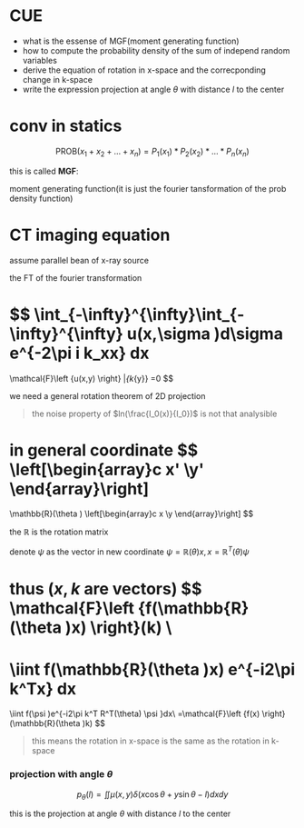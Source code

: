 # CUE
- what is the essense of MGF(moment generating function)
- how to compute the probability density of the sum of independ random variables
- derive the equation of rotation in x-space and the correcponding change in k-space
- write the expression projection at angle $\theta$ with distance $l$ to the center
# conv in statics

$$
\text{PROB}(x_{1}+x_{2}+\dots+x_{n} ) = P_{1}(x_{1})*P_{2}(x_{2})*\dots*P_{n}(x_{n})
$$

this is called **MGF**:

moment generating function(it is just the fourier tansformation of the prob density function)

# CT imaging equation

assume parallel bean of x-ray source

the FT of the fourier transformation

$$
\int_{-\infty}^{\infty}\int_{-\infty}^{\infty} u(x,\sigma )d\sigma  e^{-2\pi i k_xx} dx
=
\mathcal{F}\left \{u(x,y) \right\} |_{k_{y}} =0
$$


we need a general rotation theorem of 2D projection


> the noise property of $ln(\frac{I_0(x)}{I_0})$ is not that analysible

in general coordinate
$$
\left[\begin{array}c x' \\y' \end{array}\right] 
= 
\mathbb{R}(\theta ) \left[\begin{array}c x \\y  \end{array}\right] 
$$

the $\mathbb{R}$ is the rotation matrix

denote $\psi$ as the vector in new coordinate $\psi  = \mathbb{R}(\theta )x,x = \mathbb{R}^T(\theta )\psi$

thus 
($x,k$ are vectors)
$$
\mathcal{F}\left \{f(\mathbb{R}(\theta )x) \right\}(k) \\
= 
\iint f(\mathbb{R}(\theta )x) e^{-i2\pi k^Tx} dx
= 
\iint f(\psi )e^{-i2\pi k^T R^T(\theta) \psi }dx\\
=\mathcal{F}\left \{f(x) \right\}(\mathbb{R}(\theta )k) 
$$

> this means the rotation in x-space is the same as the rotation in k-space

### projection with angle $\theta$

$$
p_{\theta} (l) = \iint\mu (x,y)\delta (x \cos \theta + y \sin \theta -l) dx dy
$$

this is the projection at angle $\theta$ with distance $l$ to the center